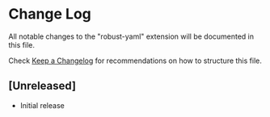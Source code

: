 # Change Log

All notable changes to the "robust-yaml" extension will be documented in this file.

Check [Keep a Changelog](http://keepachangelog.com/) for recommendations on how to structure this file.

## [Unreleased]

- Initial release